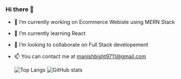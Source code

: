 ### Hi there 👋

- 🔭 I’m currently working on Ecommerce Webiste using MERN Stack
- 🌱 I’m currently learning React
- 👯 I’m looking to collaborate on Full Stack developement
- 📫 You can contact me at manishbisht9711@gmail.com


  ![Top Langs](https://github-readme-stats.vercel.app/api/top-langs/?username=ManishBisht777&theme=tokyonight)
![GitHub stats](https://github-readme-stats.vercel.app/api?username=ManishBisht777&show_icons=true&theme=tokyonight)
 


